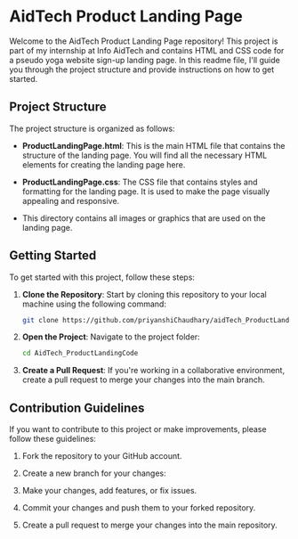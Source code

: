 # AidTech Product Landing Page

Welcome to the AidTech Product Landing Page repository! This project is part of my internship at Info AidTech and contains HTML and CSS code for a pseudo yoga website sign-up landing page. In this readme file, I'll guide you through the project structure and provide instructions on how to get started.

## Project Structure

The project structure is organized as follows:

- **ProductLandingPage.html**: This is the main HTML file that contains the structure of the landing page. You will find all the necessary HTML elements for creating the landing page here.

- **ProductLandingPage.css**: The CSS file that contains styles and formatting for the landing page. It is used to make the page visually appealing and responsive.

- This directory contains all images or graphics that are used on the landing page.

## Getting Started

To get started with this project, follow these steps:

1. **Clone the Repository**: Start by cloning this repository to your local machine using the following command:

   ```bash
   git clone https://github.com/priyanshiChaudhary/aidTech_ProductLandingCode.git
   ```

2. **Open the Project**: Navigate to the project folder:

   ```bash
   cd AidTech_ProductLandingCode
   ```
3. **Create a Pull Request**: If you're working in a collaborative environment, create a pull request to merge your changes into the main branch.

## Contribution Guidelines

If you want to contribute to this project or make improvements, please follow these guidelines:

1. Fork the repository to your GitHub account.

2. Create a new branch for your changes:
3. Make your changes, add features, or fix issues.

4. Commit your changes and push them to your forked repository.

5. Create a pull request to merge your changes into the main repository.

